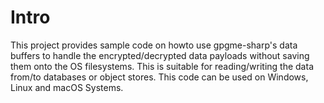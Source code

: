 ﻿Intro
=====
This project provides sample code on howto use gpgme-sharp's data buffers to handle the encrypted/decrypted data payloads without saving them onto the OS filesystems. This is suitable for reading/writing the data from/to databases or object stores. This code can be used on Windows, Linux and macOS Systems.